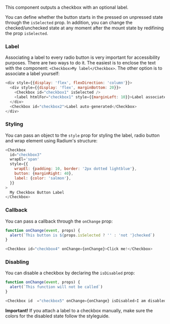 This component outputs a checkbox with an optional label.

You can define whether the button starts in the pressed on unpressed state through the `isSelected` prop. In addition, you can change the checked/unchecked state at any moment after the mount state by redifining the prop `isSelected`.

### Label
Associating a label to every radio button is very important for accessibility purposes. There are two ways to do it. The easiest is to enclose the text with the component: `<Checkbox>My label</Checkbox>`. The other option is to associate a label yourself:

```js
<div style={{display: 'flex', flexDirection: 'column'}}>
  <div style={{display: 'flex', marginBottom: 20}}>
    <Checkbox id="checkbox1" isSelected />
    <label htmlFor="checkbox1" style={{marginLeft: 10}}>Label associated manually</label>
  </div>
  <Checkbox id="checkbox2">Label auto-generated</Checkbox>
</div>
```

### Styling
You can pass an object to the `style` prop for styling the label, radio button and wrap element using Radium's structure:
```js
<Checkbox
  id="checkbox3"
  wrapEl='span'
  style={{
    wrapEl: {padding: 10, border: '2px dotted lightblue'},
    button: {marginRight: 40},
    label: {color: 'salmon'},
  }}
>
  My Checkbox Button Label
</Checkbox>
```


### Callback
You can pass a callback through the `onChange` prop:

```js
function onChange(event, props) {
  alert(`This button is ${props.isSelected ? '' : 'not '}checked`)
}

<Checkbox id="checkbox4" onChange={onChange}>Click me!</Checkbox>
```

### Disabling
You can disable a checkbox by declaring the `isDisabled` prop:

```js
function onChange(event, props) {
  alert(`This function will not be called`)
}

<Checkbox id  ="checkbox5" onChange={onChange} isDisabled>I am disabled</Checkbox>
```
**Important!** If you attach a label to a checkbox manually, make sure the colors for the disabled state follow the styleguide.
